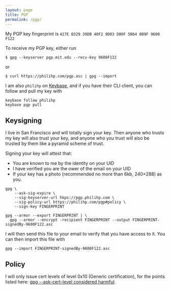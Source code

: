 ```yaml
---
layout: page
title: PGP
permalink: /pgp/
---
```


My PGP key fingerprint is `427E 0329 39DB 40F2 9D03 D80F 5B64 0B9F 9600 F122`

To receive my PGP key, either run

```
$ gpg --keyserver pgp.mit.edu --recv-key 9600F122
```

or

```
$ curl https://philihp.com/pgp.asc | gpg --import
```

I am also `philihp` on [Keybase](https://keybase.io/philihp), and if you have their CLI client, you can follow and pull my key with

```
keybase follow philihp
keybase pgp pull
```

## Keysigning

I live in San Francisco and will totally sign your key. Then anyone who trusts my key
will also trust your key, and anyone who you trust will also be trusted by them like a pyramid
scheme of trust.

Signing your key will attest that:

- You are known to me by the identity on your UID
- I have verified you are the ower of the email on your UID
- If your key has a photo (recommended no more than 6kb, 240×288) as you.

```
gpg \
    --ask-sig-expire \
    --sig-keyserver-url hkps://pgp.philihp.com \
    --sig-policy-url https://philihp.com/pgp#policy \
    --sign-key FINGERPRINT

gpg --armor --export FINGERPRINT | \
  gpg --armor --encrypt -recipient FINGERPRINT --output FINGERPRINT-signedBy-9600F122.asc
```

I will then send this file to your email to verify that you have access to it. You can then
import this file with

```
gpg --import FINGERPRINT-signedBy-9600F122.asc
```

## Policy

I will only issue cert levels of level 0x10 (Generic certification), for the points listed here: [gpg --ask-cert-level considered harmful](https://debian-administration.org/users/dkg/weblog/98).
